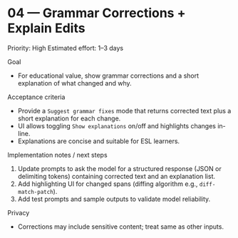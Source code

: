 # 04 — Grammar Corrections + Explain Edits

Priority: High
Estimated effort: 1–3 days

Goal
- For educational value, show grammar corrections and a short explanation of what changed and why.

Acceptance criteria
- Provide a `Suggest grammar fixes` mode that returns corrected text plus a short explanation for each change.
- UI allows toggling `Show explanations` on/off and highlights changes in-line.
- Explanations are concise and suitable for ESL learners.

Implementation notes / next steps
1. Update prompts to ask the model for a structured response (JSON or delimiting tokens) containing corrected text and an explanation list.
2. Add highlighting UI for changed spans (diffing algorithm e.g., `diff-match-patch`).
3. Add test prompts and sample outputs to validate model reliability.

Privacy
- Corrections may include sensitive content; treat same as other inputs.
